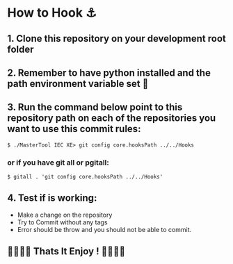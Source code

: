 # How to Hook ⚓

## 1. Clone this repository on your development root folder
## 2. Remember to have python installed and the path environment variable set 🐍
## 3. Run the command below point to this repository path on each of the repositories you want to use this commit rules:
    $ ./MasterTool IEC XE> git config core.hooksPath ../../Hooks
### or if you have git all or pgitall:
    $ gitall . 'git config core.hooksPath ../../Hooks'
## 4. Test if is working:
* Make a change on the repository 
* Try to Commit without any tags
* Error should be throw and you should not be able to commit.

## 🎉🎉🎉🎉 Thats It Enjoy !  🎉🎉🎉🎉
